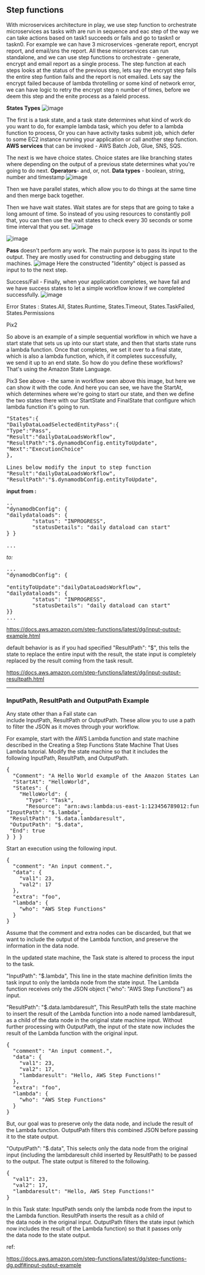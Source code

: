 ## Step functions
With microservices architecture in play, we use step function to orchestrate microservices as tasks with are run in sequence and eac step of the way we can take actions based on task1 succeeds or fails and go to taskn1 or taskn0. For example we can have 3 microservices -generate report, encrypt report, and email/sns the report. All these micorservices can run standalone, and we can use step functions to orchestrate - generate, encrypt and email report as a single process. The step function at each steps looks at the status of the previous step, lets say the encrypt step fails the entire step funtion fails and the report is not emailed. Lets say the encrypt failed because of lambda throtelling or some kind of network error, we can have logic to retry the encrypt step n number of times, before we deem this step and the enite process as a faield process.

**States Types**
![image](https://user-images.githubusercontent.com/52529498/163674993-2b4ed59a-23cd-4350-9c6c-aa1e356fdf41.png)

The first is a task state, and a task state determines what kind of work do you want to do, for example lambda task, which you defer to a lambda function to process, Or you can have activity tasks submit job, which defer to some EC2 instance running your application or call another step function. **AWS services** that can be invoked - AWS Batch Job, Glue, SNS, SQS.

The next is we have choice states. Choice states are like branching states where depending on the output of a previous state determines what you're going to do next. **Operators**- and, or, not. **Data types** - boolean, string, number and timestamp
![image](https://user-images.githubusercontent.com/52529498/163675315-a415cd3d-ac40-49e9-ae93-451523cadc2a.png)


Then we have parallel states, which allow you to do things at the same time and then merge back together.

Then we have wait states. Wait states are for steps that are going to take a long amount of time. So instead of you using resources to constantly poll that, you can then use the wait states to check every 30 seconds or some time interval that you set.
![image](https://user-images.githubusercontent.com/52529498/163675420-f52f8a3c-b7ab-45c2-a97f-241b5b40f446.png)

![image](https://user-images.githubusercontent.com/52529498/163675455-5d624ad8-0b0d-41f3-b138-0a79c87fdb70.png)

**Pass** doesn't perform any work. The main purpose is to pass its input to the output. They are mostly used for constructing and debugging state machines.
![image](https://user-images.githubusercontent.com/52529498/163675632-1853f5ba-b91c-4d40-ac12-fb029525d50e.png)
Here the constructed "Identity" object is passed as input to to the next step.

Success/Fail - Finally, when your application completes, we have fail and we have success states to let a simple workflow know if we completed successfully.
![image](https://user-images.githubusercontent.com/52529498/163675737-2ae56945-644f-41c5-bd83-360f5e9d6623.png)

Error States : States.All, States.Runtime, States.Timeout, States.TaskFailed, States.Permissions

Pix2

So above is an example of a simple sequential workflow in which we have a start state that sets us up into our start state, and then that starts state runs a lambda function. Once that completes, we set it over to a final state, which is also a lambda function, which,
if it completes successfully, we send it up to an end state. So how do you define these workflows? That's using the Amazon State Language.


Pix3
See above - the same in workflow seen above this image, but here we can show it with the code. And here you can see, we have the StartAt, which determines where we're going to start our state, and then we define the two states there with our StartState and FinalState that configure which lambda function it's going to run. 

<pre>
"States":{
"DailyDataLoadSelectedEntityPass":{
"Type":"Pass",
"Result":"dailyDataLoadsWorkflow",
"ResultPath":"$.dynamodbConfig.entityToUpdate",
"Next":"ExecutionChoice"
},

Lines below modify the input to step function
"Result":"dailyDataLoadsWorkflow",
"ResultPath":"$.dynamodbConfig.entityToUpdate",
</pre>
**input from :**

<pre>
..
"dynamodbConfig": {
"dailydataloads": {
        "status": "INPROGRESS",
        "statusDetails": "daily dataload can start"
} }

...
</pre>
*to:*
<pre>
...
"dynamodbConfig": {

"entityToUpdate":"dailyDataLoadsWorkflow",
"dailydataloads": {
        "status": "INPROGRESS",
        "statusDetails": "daily dataload can start"
}}
...
</pre>


https://docs.aws.amazon.com/step-functions/latest/dg/input-output-example.html


default behavior is as if you had specified "ResultPath": "$", this tells the state to replace the entire input with the result, the state input is completely replaced by the result coming from the task result.

https://docs.aws.amazon.com/step-functions/latest/dg/input-output-resultpath.html

------------------------------------------------------------------------------------------------------------------------------------------------------------------------------------------------------------------------------------------------------------------------------------------

### InputPath, ResultPath and OutputPath Example
Any state other than a Fail state can include InputPath, ResultPath or OutputPath. These allow you to use a path to filter the JSON as it moves through your workflow.

For example, start with the AWS Lambda function and state machine described in the Creating a Step Functions State Machine That Uses Lambda tutorial. Modify the state machine so that it includes the following InputPath, ResultPath, and OutputPath.
<pre>
{
  "Comment": "A Hello World example of the Amazon States Language using an AWS Lambda function",
  "StartAt": "HelloWorld",
  "States": {
    "HelloWorld": {
      "Type": "Task",
      "Resource": "arn:aws:lambda:us-east-1:123456789012:function:HelloFunction",
"InputPath": "$.lambda",
 "ResultPath": "$.data.lambdaresult",
 "OutputPath": "$.data", 
 "End": true 
} } }
</pre>
Start an execution using the following input.
<pre>
{
  "comment": "An input comment.",
  "data": {
    "val1": 23,
    "val2": 17
  },
  "extra": "foo",
  "lambda": {
    "who": "AWS Step Functions"
  }
}
</pre>        
Assume that the comment and extra nodes can be discarded, but that we want to include the output of the Lambda function, and preserve the information in the data node.

In the updated state machine, the Task state is altered to process the input to the task.

"InputPath": "$.lambda",
This line in the state machine definition limits the task input to only the lambda node from the state input. The Lambda function receives only the JSON object {"who": "AWS Step Functions"} as input.

"ResultPath": "$.data.lambdaresult",
This ResultPath tells the state machine to insert the result of the Lambda function into a node named lambdaresult, as a child of the data node in the original state machine input. Without further processing with OutputPath, the input of the state now includes the result of the Lambda function with the original input.
<pre>
{
  "comment": "An input comment.",
  "data": {
    "val1": 23,
    "val2": 17,
    "lambdaresult": "Hello, AWS Step Functions!"
  },
  "extra": "foo",
  "lambda": {
    "who": "AWS Step Functions"
  }
}
</pre>
But, our goal was to preserve only the data node, and include the result of the Lambda function. OutputPath filters this combined JSON before passing it to the state output.

"OutputPath": "$.data",
This selects only the data node from the original input (including the lambdaresult child inserted by ResultPath) to be passed to the output. The state output is filtered to the following.
<pre>
{
  "val1": 23,
  "val2": 17,
  "lambdaresult": "Hello, AWS Step Functions!"
}
</pre>
In this Task state:
InputPath sends only the lambda node from the input to the Lambda function.
ResultPath inserts the result as a child of the data node in the original input.
OutputPath filters the state input (which now includes the result of the Lambda function) so that it passes only the data node to the state output.

ref:

https://docs.aws.amazon.com/step-functions/latest/dg/step-functions-dg.pdf#input-output-example

